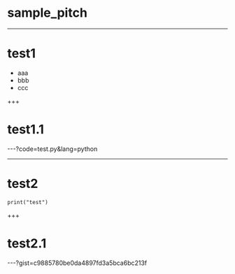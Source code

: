 # sample_pitch

---

# test1
* aaa
* bbb
* ccc

+++

# test1.1
---?code=test.py&lang=python

---

# test2

`print("test")`

+++

# test2.1

---?gist=c9885780be0da4897fd3a5bca6bc213f
